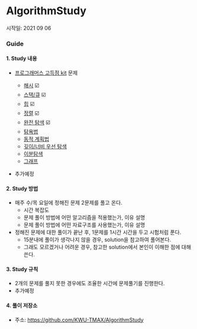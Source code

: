 # AlgorithmStudy

시작일: 2021 09 06

### Guide

#### 1. Study 내용

- [프로그래머스 고득점 kit](https://programmers.co.kr/learn/challenges) 문제
  - [해시](https://programmers.co.kr/learn/courses/30/parts/12077) :ballot_box_with_check:
  - [스택/큐](https://programmers.co.kr/learn/courses/30/parts/12081) :ballot_box_with_check:
  - [힙](https://programmers.co.kr/learn/courses/30/parts/12117) :ballot_box_with_check:
  - [정렬](https://programmers.co.kr/learn/courses/30/parts/12198) :ballot_box_with_check:
  - [완전 탐색](https://programmers.co.kr/learn/courses/30/parts/12230) :ballot_box_with_check:
  - [탐욕법](https://programmers.co.kr/learn/courses/30/parts/12244)
  - [동적 계획법](https://programmers.co.kr/learn/courses/30/parts/12263)
  - [깊이/너비 우선 탐색](https://programmers.co.kr/learn/courses/30/parts/12421)
  - [이분탐색](https://programmers.co.kr/learn/courses/30/parts/12486)
  - [그래프](https://programmers.co.kr/learn/courses/30/parts/14393)

- 추가예정

#### 2. Study 방법

- 매주 수/목 요일에 정해진 문제 2문제를 풀고 온다.
  - 시간 복잡도 
  - 문제 풀이 방법에 어떤 알고리즘을 적용했는가, 이유 설명
  - 문제 풀이 방법에 어떤 자료구조를 사용했는가, 이유 설명
- 정해진 문제에 대한 풀이가 끝난 후, 1문제를 1시간 시간을 두고 시험처럼 푼다.
  - 15분내에 풀이가 생각나지 않을 경우, solution을 참고하여 풀어본다.
  - 그래도 모르겠거나 어려운 경우, 참고한 solution에서 본인이 이해한 점에 대해 쓴다.  

#### 3. Study 규칙

- 2개의 문제를 풀지 못한 경우에도 조율한 시간에 문제풀기를 진행한다.
- 추가예정

#### 4. 풀이 저장소
- 주소: https://github.com/KWU-TMAX/AlgorithmStudy
